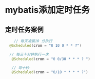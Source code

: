 # mybatis添加定时任务


## 定时任务案例

```java
    // 每天凌晨10 分执行
  @Scheduled(cron = "0 10 0 * * ?")

  // 每三十分钟执行一次
   @Scheduled(cron = "0 0/30 * * * ? ")

   // 每十秒
   @Scheduled(cron = "0/10 * * * * ?")
```